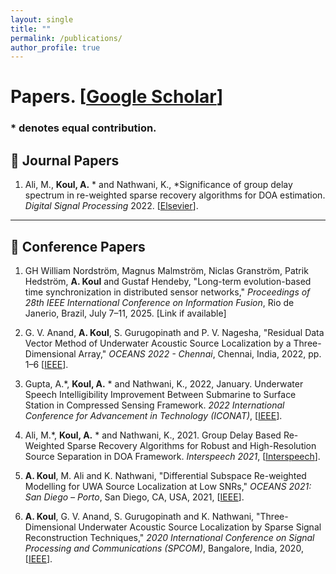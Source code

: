 ```yaml
---
layout: single
title: ""
permalink: /publications/
author_profile: true
---
```


# <i class="fa fa-fw fa-paste"></i> Papers. [[Google Scholar](https://scholar.google.com/citations?user=NljRoewAAAAJ&hl=en)] #

### * denotes equal contribution.

## 📝 Journal Papers

1. Ali, M., **Koul, A.** * and Nathwani, K., *Significance of group delay spectrum in re-weighted sparse recovery algorithms for DOA estimation. *Digital Signal Processing* 2022. [[Elsevier](https://doi.org/10.1016/j.dsp.2022.103388)].

---

## 🎤 Conference Papers

1. GH William Nordström, Magnus Malmström, Niclas Granström, Patrik Hedström, **A. Koul** and Gustaf Hendeby, "Long-term evolution-based time synchronization in distributed sensor networks," *Proceedings of 28th IEEE International Conference on Information Fusion*, Rio de Janerio, Brazil, July 7–11, 2025. [Link if available]

2. G. V. Anand, **A. Koul**, S. Gurugopinath and P. V. Nagesha, "Residual Data Vector Method of Underwater Acoustic Source Localization by a Three-Dimensional Array," *OCEANS 2022 - Chennai*, Chennai, India, 2022, pp. 1–6 [[IEEE](https://ieeexplore.ieee.org/document/9775269)].

3. Gupta, A.*, **Koul, A.** * and Nathwani, K., 2022, January. Underwater Speech Intelligibility Improvement Between Submarine to Surface Station in Compressed Sensing Framework. *2022 International Conference for Advancement in Technology (ICONAT)*, [[IEEE](https://ieeexplore.ieee.org/document/9726099)].

4. Ali, M.*, **Koul, A.** * and Nathwani, K., 2021. Group Delay Based Re-Weighted Sparse Recovery Algorithms for Robust and High-Resolution Source Separation in DOA Framework. *Interspeech 2021*, [[Interspeech](https://www.isca-archive.org/interspeech_2021/ali21_interspeech.html)].

5. **A. Koul**, M. Ali and K. Nathwani, "Differential Subspace Re-weighted Modelling for UWA Source Localization at Low SNRs," *OCEANS 2021: San Diego – Porto*, San Diego, CA, USA, 2021, [[IEEE](https://ieeexplore.ieee.org/document/9705716)].

6. **A. Koul**, G. V. Anand, S. Gurugopinath and K. Nathwani, "Three-Dimensional Underwater Acoustic Source Localization by Sparse Signal Reconstruction Techniques," *2020 International Conference on Signal Processing and Communications (SPCOM)*, Bangalore, India, 2020, [[IEEE](https://ieeexplore.ieee.org/document/9179579)].
